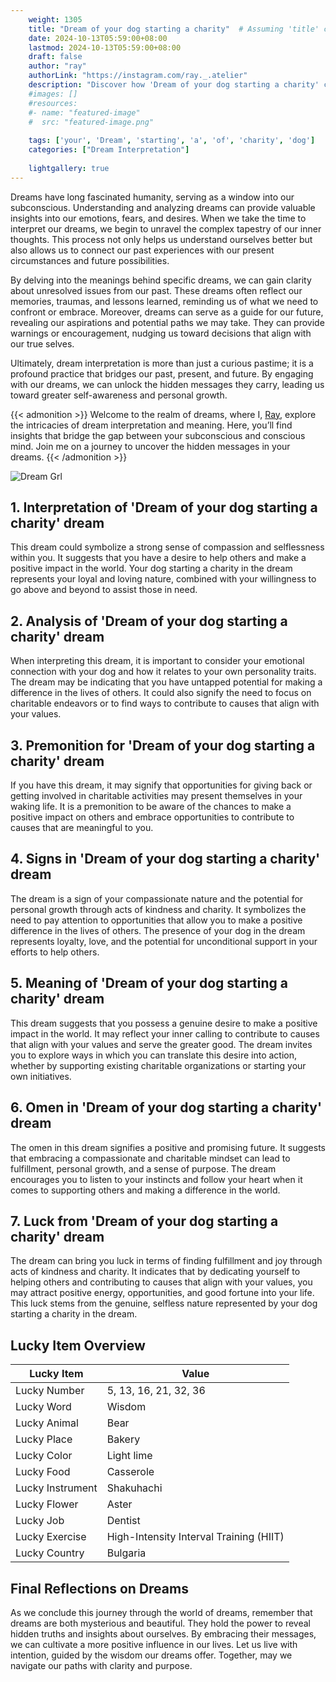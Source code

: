 ```yaml
---
    weight: 1305
    title: "Dream of your dog starting a charity"  # Assuming 'title' column exists
    date: 2024-10-13T05:59:00+08:00
    lastmod: 2024-10-13T05:59:00+08:00
    draft: false
    author: "ray"
    authorLink: "https://instagram.com/ray._.atelier"
    description: "Discover how 'Dream of your dog starting a charity' can interpret your future and uncover its significant meanings in your life."
    #images: []
    #resources:
    #- name: "featured-image"
    #  src: "featured-image.png"
    
    tags: ['your', 'Dream', 'starting', 'a', 'of', 'charity', 'dog']
    categories: ["Dream Interpretation"]
    
    lightgallery: true
---
```

    
Dreams have long fascinated humanity, serving as a window into our subconscious. Understanding and analyzing dreams can provide valuable insights into our emotions, fears, and desires. When we take the time to interpret our dreams, we begin to unravel the complex tapestry of our inner thoughts. This process not only helps us understand ourselves better but also allows us to connect our past experiences with our present circumstances and future possibilities.

By delving into the meanings behind specific dreams, we can gain clarity about unresolved issues from our past. These dreams often reflect our memories, traumas, and lessons learned, reminding us of what we need to confront or embrace. Moreover, dreams can serve as a guide for our future, revealing our aspirations and potential paths we may take. They can provide warnings or encouragement, nudging us toward decisions that align with our true selves.

Ultimately, dream interpretation is more than just a curious pastime; it is a profound practice that bridges our past, present, and future. By engaging with our dreams, we can unlock the hidden messages they carry, leading us toward greater self-awareness and personal growth.

{{< admonition >}}
Welcome to the realm of dreams, where I, [Ray](https://instagram.com/ray._.atelier), explore the intricacies of dream interpretation and meaning. Here, you’ll find insights that bridge the gap between your subconscious and conscious mind. Join me on a journey to uncover the hidden messages in your dreams.
{{< /admonition >}}

![Dream Grl](https://cdn.pixabay.com/photo/2017/11/02/03/35/gothic-2910057_1280.jpg "Dream Grl")

## 1. Interpretation of 'Dream of your dog starting a charity' dream
 This dream could symbolize a strong sense of compassion and selflessness within you. It suggests that you have a desire to help others and make a positive impact in the world. Your dog starting a charity in the dream represents your loyal and loving nature, combined with your willingness to go above and beyond to assist those in need.

## 2. Analysis of 'Dream of your dog starting a charity' dream
 When interpreting this dream, it is important to consider your emotional connection with your dog and how it relates to your own personality traits. The dream may be indicating that you have untapped potential for making a difference in the lives of others. It could also signify the need to focus on charitable endeavors or to find ways to contribute to causes that align with your values.

## 3. Premonition for 'Dream of your dog starting a charity' dream
 If you have this dream, it may signify that opportunities for giving back or getting involved in charitable activities may present themselves in your waking life. It is a premonition to be aware of the chances to make a positive impact on others and embrace opportunities to contribute to causes that are meaningful to you.

## 4. Signs in 'Dream of your dog starting a charity' dream
 The dream is a sign of your compassionate nature and the potential for personal growth through acts of kindness and charity. It symbolizes the need to pay attention to opportunities that allow you to make a positive difference in the lives of others. The presence of your dog in the dream represents loyalty, love, and the potential for unconditional support in your efforts to help others.

## 5. Meaning of 'Dream of your dog starting a charity' dream
 This dream suggests that you possess a genuine desire to make a positive impact in the world. It may reflect your inner calling to contribute to causes that align with your values and serve the greater good. The dream invites you to explore ways in which you can translate this desire into action, whether by supporting existing charitable organizations or starting your own initiatives.

## 6. Omen in 'Dream of your dog starting a charity' dream
 The omen in this dream signifies a positive and promising future. It suggests that embracing a compassionate and charitable mindset can lead to fulfillment, personal growth, and a sense of purpose. The dream encourages you to listen to your instincts and follow your heart when it comes to supporting others and making a difference in the world.

## 7. Luck from 'Dream of your dog starting a charity' dream
 The dream can bring you luck in terms of finding fulfillment and joy through acts of kindness and charity. It indicates that by dedicating yourself to helping others and contributing to causes that align with your values, you may attract positive energy, opportunities, and good fortune into your life. This luck stems from the genuine, selfless nature represented by your dog starting a charity in the dream.

## Lucky Item Overview
| Lucky Item          | Value              |
|---------------|--------------------|
| Lucky Number        | 5, 13, 16, 21, 32, 36  |
| Lucky Word          | Wisdom |
| Lucky Animal        | Bear |
| Lucky Place         | Bakery     |
| Lucky Color         | Light lime     |
| Lucky Food          | Casserole      |
| Lucky Instrument    | Shakuhachi |
| Lucky Flower        | Aster    |
| Lucky Job           | Dentist       |
| Lucky Exercise      | High-Intensity Interval Training (HIIT)  |
| Lucky Country       | Bulgaria    |


##  Final Reflections on Dreams

As we conclude this journey through the world of dreams, remember that dreams are both mysterious and beautiful. They hold the power to reveal hidden truths and insights about ourselves. By embracing their messages, we can cultivate a more positive influence in our lives. Let us live with intention, guided by the wisdom our dreams offer. Together, may we navigate our paths with clarity and purpose.

